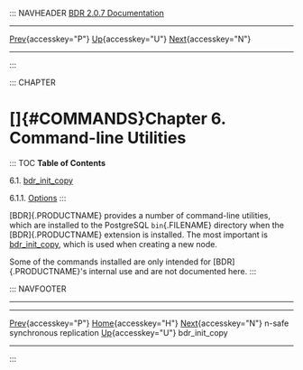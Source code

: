 ::: NAVHEADER
  [BDR 2.0.7 Documentation](index.md)
  ------------------------------------------------------------------------------------------ ---------------------------------- -- -------------------------------------------------------------------
  [Prev](node-management-synchronous.md "n-safe synchronous replication"){accesskey="P"}   [Up](manual.md){accesskey="U"}        [Next](command-bdr-init-copy.md "bdr_init_copy"){accesskey="N"}

------------------------------------------------------------------------
:::

::: CHAPTER
# []{#COMMANDS}Chapter 6. Command-line Utilities

::: TOC
**Table of Contents**

6.1. [bdr_init_copy](command-bdr-init-copy.md)

6.1.1.
[Options](command-bdr-init-copy.md#COMMANDS-BDR-INIT-COPY-OPTIONS)
:::

[BDR]{.PRODUCTNAME} provides a number of command-line utilities, which
are installed to the PostgreSQL `bin`{.FILENAME} directory when the
[BDR]{.PRODUCTNAME} extension is installed. The most important is
[bdr_init_copy](command-bdr-init-copy.md), which is used when creating
a new node.

Some of the commands installed are only intended for
[BDR]{.PRODUCTNAME}\'s internal use and are not documented here.
:::

::: NAVFOOTER

------------------------------------------------------------------------

  --------------------------------------------------------- ----------------------------------- ---------------------------------------------------
  [Prev](node-management-synchronous.md){accesskey="P"}    [Home](index.md){accesskey="H"}    [Next](command-bdr-init-copy.md){accesskey="N"}
  n-safe synchronous replication                             [Up](manual.md){accesskey="U"}                                         bdr_init_copy
  --------------------------------------------------------- ----------------------------------- ---------------------------------------------------
:::
